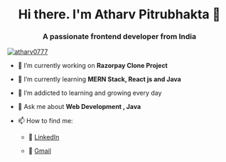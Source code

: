 <h1 align="center">Hi there. I'm Atharv Pitrubhakta  👋</h1>
<h3 align="center">A passionate frontend developer from India</h3

<p align="left"> <a href="https://twitter.com/atharv0777" target="blank"><img src="https://img.shields.io/twitter/follow/atharv0777?logo=twitter&style=for-the-badge" alt="atharv0777" /></a> </p>

- 🔭 I’m currently working on **Razorpay Clone Project**

- 🌱 I’m currently learning **MERN Stack, React js and Java**

- 🌱 I’m addicted to learning and growing every day

- 💬 Ask me about **Web Development , Java**

- 📫 How to find me: 
    - :office: [LinkedIn](https://www.linkedin.com/in/khuyen-tran-1ab926151/)

    - :office: [Gmail](https://mail.google.com/mail/u/0/#inbox)
